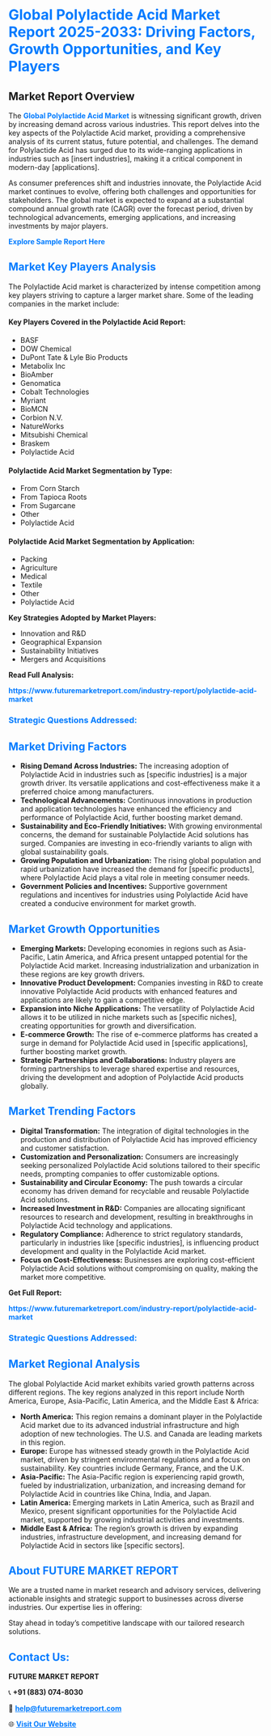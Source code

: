 <h1 style="color: #007BFF;">Global Polylactide Acid Market Report 2025-2033: Driving Factors, Growth Opportunities, and Key Players</h1>

<section id="overview">
<h2>Market Report Overview</h2>
<p>The <a href="https://www.futuremarketreport.com/industry-report/polylactide-acid-market" style="color: #007BFF; text-decoration: none;"><strong>Global Polylactide Acid Market</strong></a> is witnessing significant growth, driven by increasing demand across various industries. This report delves into the key aspects of the Polylactide Acid market, providing a comprehensive analysis of its current status, future potential, and challenges. The demand for Polylactide Acid has surged due to its wide-ranging applications in industries such as [insert industries], making it a critical component in modern-day [applications].</p>
<p>As consumer preferences shift and industries innovate, the Polylactide Acid market continues to evolve, offering both challenges and opportunities for stakeholders. The global market is expected to expand at a substantial compound annual growth rate (CAGR) over the forecast period, driven by technological advancements, emerging applications, and increasing investments by major players.</p>
</section>

<section id="overview">
<p><a href="https://www.futuremarketreport.com/request-sample/reportId=101095" style="color: #007BFF; text-decoration: none;"><strong>Explore Sample Report Here</strong></a></p>
</section>

<section id="key-players">
<h2 style="color: #007BFF;">Market Key Players Analysis</h2>
<p>The Polylactide Acid market is characterized by intense competition among key players striving to capture a larger market share. Some of the leading companies in the market include:</p>
<h4>Key Players Covered in the Polylactide Acid Report:</h4>
<ul><li>BASF</li><li>DOW Chemical</li><li>DuPont Tate &amp; Lyle Bio Products</li><li>Metabolix Inc</li><li>BioAmber</li><li>Genomatica</li><li>Cobalt Technologies</li><li>Myriant</li><li>BioMCN</li><li>Corbion N.V.</li><li>NatureWorks</li><li>Mitsubishi Chemical</li><li>Braskem</li><li>Polylactide Acid</li></ul>
<h4>Polylactide Acid Market Segmentation by Type:</h4>
<ul><li>From Corn Starch</li><li>From Tapioca Roots</li><li>From Sugarcane</li><li>Other</li><li>Polylactide Acid</li></ul>

<h4>Polylactide Acid Market Segmentation by Application:</h4>
<ul><li>Packing</li><li>Agriculture</li><li>Medical</li><li>Textile</li><li>Other</li><li>Polylactide Acid</li></ul>
<p><strong>Key Strategies Adopted by Market Players:</strong></p>
<ul>
<li>Innovation and R&D</li>
<li>Geographical Expansion</li>
<li>Sustainability Initiatives</li>
<li>Mergers and Acquisitions</li>
</ul>
</section>

<section>
<p><strong>Read Full Analysis: </strong></p><a href="https://www.futuremarketreport.com/industry-report/polylactide-acid-market" style="color: #007BFF; text-decoration: none;"><strong>https://www.futuremarketreport.com/industry-report/polylactide-acid-market</strong></a>
<h3 style="color: #007BFF;">Strategic Questions Addressed:</h3>
</section>

<section id="driving-factors">
<h2 style="color: #007BFF;">Market Driving Factors</h2>
<ul>
<li><strong>Rising Demand Across Industries:</strong> The increasing adoption of Polylactide Acid in industries such as [specific industries] is a major growth driver. Its versatile applications and cost-effectiveness make it a preferred choice among manufacturers.</li>
<li><strong>Technological Advancements:</strong> Continuous innovations in production and application technologies have enhanced the efficiency and performance of Polylactide Acid, further boosting market demand.</li>
<li><strong>Sustainability and Eco-Friendly Initiatives:</strong> With growing environmental concerns, the demand for sustainable Polylactide Acid solutions has surged. Companies are investing in eco-friendly variants to align with global sustainability goals.</li>
<li><strong>Growing Population and Urbanization:</strong> The rising global population and rapid urbanization have increased the demand for [specific products], where Polylactide Acid plays a vital role in meeting consumer needs.</li>
<li><strong>Government Policies and Incentives:</strong> Supportive government regulations and incentives for industries using Polylactide Acid have created a conducive environment for market growth.</li>
</ul>
</section>

<section id="growth-opportunities">
<h2 style="color: #007BFF;">Market Growth Opportunities</h2>
<ul>
<li><strong>Emerging Markets:</strong> Developing economies in regions such as Asia-Pacific, Latin America, and Africa present untapped potential for the Polylactide Acid market. Increasing industrialization and urbanization in these regions are key growth drivers.</li>
<li><strong>Innovative Product Development:</strong> Companies investing in R&D to create innovative Polylactide Acid products with enhanced features and applications are likely to gain a competitive edge.</li>
<li><strong>Expansion into Niche Applications:</strong> The versatility of Polylactide Acid allows it to be utilized in niche markets such as [specific niches], creating opportunities for growth and diversification.</li>
<li><strong>E-commerce Growth:</strong> The rise of e-commerce platforms has created a surge in demand for Polylactide Acid used in [specific applications], further boosting market growth.</li>
<li><strong>Strategic Partnerships and Collaborations:</strong> Industry players are forming partnerships to leverage shared expertise and resources, driving the development and adoption of Polylactide Acid products globally.</li>
</ul>
</section>

<section id="trending-factors">
<h2 style="color: #007BFF;">Market Trending Factors</h2>
<ul>
<li><strong>Digital Transformation:</strong> The integration of digital technologies in the production and distribution of Polylactide Acid has improved efficiency and customer satisfaction.</li>
<li><strong>Customization and Personalization:</strong> Consumers are increasingly seeking personalized Polylactide Acid solutions tailored to their specific needs, prompting companies to offer customizable options.</li>
<li><strong>Sustainability and Circular Economy:</strong> The push towards a circular economy has driven demand for recyclable and reusable Polylactide Acid solutions.</li>
<li><strong>Increased Investment in R&D:</strong> Companies are allocating significant resources to research and development, resulting in breakthroughs in Polylactide Acid technology and applications.</li>
<li><strong>Regulatory Compliance:</strong> Adherence to strict regulatory standards, particularly in industries like [specific industries], is influencing product development and quality in the Polylactide Acid market.</li>
<li><strong>Focus on Cost-Effectiveness:</strong> Businesses are exploring cost-efficient Polylactide Acid solutions without compromising on quality, making the market more competitive.</li>
</ul>
</section>

<section>
<p><strong>Get Full Report: </strong></p><a href="https://www.futuremarketreport.com/industry-report/polylactide-acid-market" style="color: #007BFF; text-decoration: none;"><strong>https://www.futuremarketreport.com/industry-report/polylactide-acid-market</strong></a>
<h3 style="color: #007BFF;">Strategic Questions Addressed:</h3>
</section>


<section id="regional-analysis">
<h2 style="color: #007BFF;">Market Regional Analysis</h2>
<p>The global Polylactide Acid market exhibits varied growth patterns across different regions. The key regions analyzed in this report include North America, Europe, Asia-Pacific, Latin America, and the Middle East & Africa:</p>
<ul>
<li><strong>North America:</strong> This region remains a dominant player in the Polylactide Acid market due to its advanced industrial infrastructure and high adoption of new technologies. The U.S. and Canada are leading markets in this region.</li>
<li><strong>Europe:</strong> Europe has witnessed steady growth in the Polylactide Acid market, driven by stringent environmental regulations and a focus on sustainability. Key countries include Germany, France, and the U.K.</li>
<li><strong>Asia-Pacific:</strong> The Asia-Pacific region is experiencing rapid growth, fueled by industrialization, urbanization, and increasing demand for Polylactide Acid in countries like China, India, and Japan.</li>
<li><strong>Latin America:</strong> Emerging markets in Latin America, such as Brazil and Mexico, present significant opportunities for the Polylactide Acid market, supported by growing industrial activities and investments.</li>
<li><strong>Middle East & Africa:</strong> The region’s growth is driven by expanding industries, infrastructure development, and increasing demand for Polylactide Acid in sectors like [specific sectors].</li>
</ul>
</section>

<footer>
<h2 style="color: #007BFF;">About FUTURE MARKET REPORT</h2>
<p>We are a trusted name in market research and advisory services, delivering actionable insights and strategic support to businesses across diverse industries. Our expertise lies in offering:</p>

<p>Stay ahead in today’s competitive landscape with our tailored research solutions.</p>

<h2 style="color: #007BFF;">Contact Us:</h2>
<p><strong>FUTURE MARKET REPORT</strong></p>
<p>📞 <strong>+91 (883) 074-8030</strong></p>
<p>📧 <strong><a href="mailto:help@futuremarketreport.com" style="color: #007BFF;">help@futuremarketreport.com</a></strong></p>
<p>🌐 <strong><a href="https://www.futuremarketreport.com/" style="color: #007BFF;">Visit Our Website</a></strong></p>
</footer>